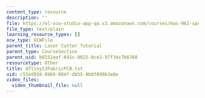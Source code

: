 ```yaml
---
content_type: resource
description: ''
file: https://ol-ocw-studio-app-qa.s3.amazonaws.com/courses/mas-962-special-topics-new-textiles-spring-2010/c55ed9168966084fdb558b0f099b3e6e_ATtiny13FabricPCB.txt
file_type: text/plain
learning_resource_types: []
ocw_type: OCWFile
parent_title: Laser Cutter Tutorial
parent_type: CourseSection
parent_uid: b8152aef-691c-0825-0ce2-97f34c7b6768
resourcetype: Other
title: ATtiny13FabricPCB.txt
uid: c55ed916-8966-084f-db55-8b0f099b3e6e
video_files:
  video_thumbnail_file: null
---
```

